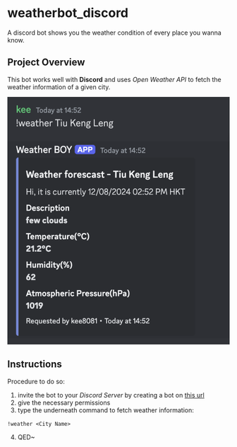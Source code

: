 # weatherbot_discord

A discord bot shows you the weather condition of every place you wanna know.

## Project Overview

This bot works well with **Discord** and uses *Open Weather API* to fetch the weather information of a given city. 

<p>
  <img src='./images/image1.png' />
</p>

## Instructions

Procedure to do so:
1. invite the bot to your *Discord Server* by creating a bot on [this url](https://discord.com/developers/docs/intro)
2. give the necessary permissions
3. type the underneath command to fetch weather information:
   
```
!weather <City Name>
```

4. QED~
